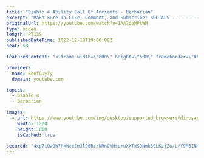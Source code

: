 ```yaml
---
title: "Diablo 4 Ability Call Of Ancients - Barbarian"
excerpt: "Make Sure To Like, Comment, and Subscribe! SOCIALS ---------------------------------------------- Join Our ..."
originalUrl: https://youtube.com/watch?v=1AA7geMPtWM
type: video
length: PT13S
publishedDateTime: 2022-12-19T19:00:00Z
heat: 58

featuredContent: "<iframe width=\"800\" height=\"500\" frameborder=\"0\" src=\"https://www.youtube.com/embed/1AA7geMPtWM\" allow=\"accelerometer; autoplay; encrypted-media; gyroscope; picture-in-picture\" allowfullscreen></iframe>"

provider:
  name: BeefGuyTy
  domain: youtube.com

topics:
  - Diablo 4
  - Barbarian

images:
  - url: https://www.youtube.com/img/desktop/supported_browsers/dinosaur.png
    width: 1200
    height: 800
    isCached: true

secured: "4xp7iQw9W7hkWceSmJl90RcrNRnOVHsu+uXXTxSDNmkS9LKzjZo/L/Y9R6INmH5f4T6+zYMohdy8vjZKji3flqkf72Jo0a9c2gDz0vbfzxiFBHe4zxgL/Frq4ILEnnC2o+S+ISXJqi49hAdtvEmH90vUlWkrStjqXhQ4ATnWYOnW98a7CPqC7hOT8cldB6eYrPJbrjPoGrhTnZm/APfvIpoS9LhUev2/hpvZOJWV3Ad7dzxhDCHQNzj7yF/0VhXpujEdK/SLlHinDqPn6TtQWaMjLcRjIXI1rHa71fFd+QjwMzkopA5g9v5WxigeEGHUWGVzXGWfpkUMhHWWCIQSvLplelm3Je/7q+Xcm2pEPF9kSFzikT/XiC7EpXdQFQkvePHoTMLxI3m9ImPYMhkW3p5yKH2/6Y5rUozfzvB3mrM=;T45XMGGptE6w8Z73XVHCDw=="
---
```



